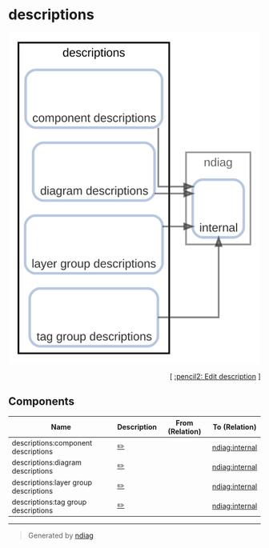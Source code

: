 # descriptions

![diagram](node-descriptions.svg)



<p align="right">
  [ <a href="../ndiag.descriptions/_node-descriptions.md">:pencil2: Edit description</a> ]
<p>

## Components

| Name | Description | From (Relation) | To (Relation) |
| --- | --- | --- | --- |
| descriptions:component descriptions |  <a href="../ndiag.descriptions/_component-descriptions_component_descriptions.md">:pencil2:</a> |  | [ndiag:internal](node-ndiag.md) |
| descriptions:diagram descriptions |  <a href="../ndiag.descriptions/_component-descriptions_diagram_descriptions.md">:pencil2:</a> |  | [ndiag:internal](node-ndiag.md) |
| descriptions:layer group descriptions |  <a href="../ndiag.descriptions/_component-descriptions_layer_group_descriptions.md">:pencil2:</a> |  | [ndiag:internal](node-ndiag.md) |
| descriptions:tag group descriptions |  <a href="../ndiag.descriptions/_component-descriptions_tag_group_descriptions.md">:pencil2:</a> |  | [ndiag:internal](node-ndiag.md) |


---

> Generated by [ndiag](https://github.com/k1LoW/ndiag)
